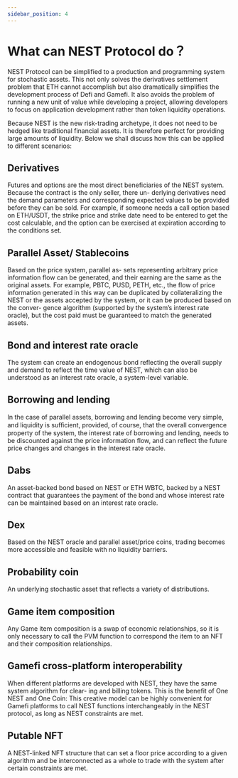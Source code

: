 ```yaml
---
sidebar_position: 4
---
```


# What can NEST Protocol do？

NEST Protocol can be simplified to a production and programming system for stochastic assets. This not only solves the derivatives settlement problem that ETH cannot accomplish but also dramatically simplifies the development process of Defi and Gamefi. It also avoids the problem of running a new unit of value while developing a project, allowing developers to focus on application development rather than token liquidity operations.

Because NEST is the new risk-trading archetype, it does not need to be hedged like traditional financial assets. It is therefore perfect for providing large amounts of liquidity. Below we shall discuss how this can be applied to different scenarios:

## Derivatives

Futures and options are the most direct beneficiaries of the NEST system. Because the contract is the only seller, there un- derlying derivatives need the demand parameters and corresponding expected values to be provided before they can be sold. For example, if someone needs a call option based on ETH/USDT, the strike price and strike date need to be entered to get the cost calculable, and the option can be exercised at expiration according to the conditions set.

## Parallel Asset/ Stablecoins

Based on the price system, parallel as- sets representing arbitrary price information flow can be generated, and their earning are the same as the original assets. For example, PBTC, PUSD, PETH, etc., the flow of price information generated in this way can be duplicated by collateralizing the NEST or the assets accepted by the system, or it can be produced based on the conver- gence algorithm (supported by the system’s interest rate oracle), but the cost paid must be guaranteed to match the generated assets.

## Bond and interest rate oracle

The system can create an endogenous bond reflecting the overall supply and demand to reflect the time value of NEST, which can also be understood as an interest rate oracle, a system-level variable.

## Borrowing and lending

In the case of parallel assets, borrowing and lending become very simple, and liquidity is suﬀicient, provided, of course, that the overall convergence property of the system, the interest rate of borrowing and lending, needs to be discounted against the price information flow, and can reflect the future price changes and changes in the interest rate oracle.

## Dabs

An asset-backed bond based on NEST or ETH WBTC, backed by a NEST contract that guarantees the payment of the bond and whose interest rate can be maintained based on an interest rate oracle.

## Dex

Based on the NEST oracle and parallel asset/price coins, trading becomes more accessible and feasible with no liquidity barriers.

## Probability coin

An underlying stochastic asset that reflects a variety of distributions.

## Game item composition

Any Game item composition is a swap of economic relationships, so it is only necessary to call the PVM function to correspond the item to an NFT and their composition relationships.

## Gamefi cross-platform interoperability

When different platforms are developed with NEST, they have the same system algorithm for clear- ing and billing tokens. This is the benefit of One NEST and One Coin: This creative model can be highly convenient for Gamefi platforms to call NEST functions interchangeably in the NEST protocol, as long as NEST constraints are met.

## Putable NFT

A NEST-linked NFT structure that can set a floor price according to a given algorithm and be interconnected as a whole to trade with the system after certain constraints are met.
